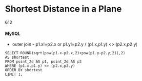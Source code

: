 # Shortest Distance in a Plane

612
####  MySQL
- outer join - p1.x!=p2.x or p1.y!=p2.y / (p1.x,p1.y) <> (p2.x,p2.y)

```
SELECT ROUND(sqrt(pow(p1.x-p2.x,2)+pow(p1.y-p2.y,2)),2) 
AS shortest
FROM point_2d AS p1, point_2d AS p2
WHERE (p1.x,p1.y) <> (p2.x,p2.y)
ORDER BY shortest 
LIMIT 1;
```